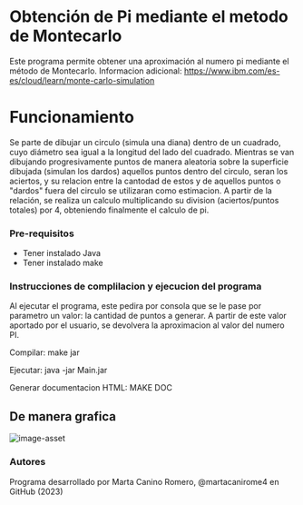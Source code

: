# Obtención de Pi mediante el metodo de Montecarlo #

Este programa permite obtener una aproximación al numero pi mediante el método de Montecarlo.
Informacion adicional: https://www.ibm.com/es-es/cloud/learn/monte-carlo-simulation

# Funcionamiento #
Se parte de dibujar un circulo (simula una diana) dentro de un cuadrado, cuyo diámetro sea igual a la longitud del lado del cuadrado. 
Mientras se van dibujando progresivamente puntos de manera aleatoria sobre la superficie dibujada (simulan los dardos)
aquellos puntos dentro del circulo, seran los aciertos, y su relacion entre la cantodad de estos y de aquellos puntos o "dardos" fuera
del circulo se utilizaran como estimacion. A partir de la relación, se realiza un calculo multiplicando su division (aciertos/puntos totales) por 4,
obteniendo finalmente el calculo de pi.

### Pre-requisitos ###
- Tener instalado Java
- Tener instalado make

### Instrucciones de complilacion y ejecucion del programa ###
Al ejecutar el programa, este pedira por consola que se le pase por parametro un valor: la cantidad de puntos a generar.
A partir de este valor aportado por el usuario, se devolvera la aproximacion al valor del numero PI.

Compilar:
make jar

Ejecutar:
java -jar Main.jar

Generar documentacion HTML: MAKE DOC

## De manera grafica ##

![image-asset](https://user-images.githubusercontent.com/50625677/219369902-385168a8-8b7d-48da-898d-e06e144d280c.png)

### Autores ###
Programa desarrollado por Marta Canino Romero, @martacanirome4 en GitHub (2023)

